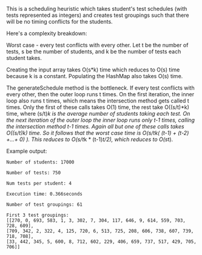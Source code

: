 
This is a scheduling heuristic which takes student's test schedules (with tests represented as integers) and creates test groupings such that there will be no timing conflicts for the students.

Here's a complexity breakdown:

Worst case - every test conflicts with every other. Let t be the number of tests, s be the number of students,
and k be the number of tests each student takes. 

Creating the input array takes O(s*k) time which reduces to O(s) time because k is a constant. 
Populating the HashMap also takes O(s) time. 

The generateSchedule method is the bottleneck.
If every test conflicts with every other, then the outer loop runs t times. 
On the first iteration, the inner loop
also runs t times, which means the intersection method gets called t times. Only the first of these calls takes O(1)
time, the rest take O((s/t)*k) time, where (s/t)*k is the average number of students taking each test. 
On the next iteration of the outer loop the inner loop runs only t-1 times, calling the intersection method t-1 times. 
Again all but one of these calls takes O((s/t)*k) time. So it follows that the worst case time is O(s/t*k( (t-1) + (t-2) +...+ 0) ).
This reduces to O(s/t*k * (t-1)*t/2), which reduces to O(s*t).


Example output:

    Number of students: 17000

    Number of tests: 750

    Num tests per student: 4

    Execution time: 0.366seconds

    Number of test groupings: 61

    First 3 test groupings: 
    [[270, 0, 693, 583, 1, 3, 302, 7, 304, 117, 646, 9, 614, 559, 703, 728, 609],
    [709, 342, 2, 322, 4, 125, 720, 6, 513, 725, 208, 606, 738, 607, 739, 718, 708], 
    [33, 442, 345, 5, 600, 8, 712, 602, 229, 406, 659, 737, 517, 429, 705, 706]]


